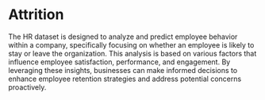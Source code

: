 
# Attrition

The HR dataset is designed to analyze and predict employee behavior within a company, specifically focusing on whether an employee is likely to stay or leave the organization. This analysis is based on various factors that influence employee satisfaction, performance, and engagement. By leveraging these insights, businesses can make informed decisions to enhance employee retention strategies and address potential concerns proactively.
